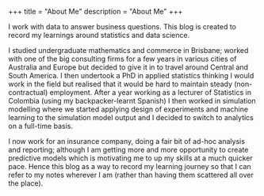 +++
title = "About Me"
description = "About Me"
+++



I work with data to answer business questions.  This blog is created to record my learnings around statistics and data science.

I studied undergraduate mathematics and commerce in Brisbane; worked with one of the big consulting firms for a few years in various cities of Australia and Europe but decided to give it in to travel around Central and South America.  I then undertook a PhD in applied statistics thinking I would work in the field but realised that it would be hard to maintain steady (non-contractual) employment. After a year working as a lecturer of Statistics in Colombia (using my backpacker-learnt Spanish) I then worked in simulation modelling where we started applying design of experiments and machine learning to the simulation model output and I decided to switch to analytics on a full-time basis.  

I now work for an insurance company, doing a fair bit of ad-hoc analysis and reporting; although I am getting more and more opportunity to create predictive models which is  motivating me to up my skills at a much quicker pace.  Hence this blog as a way to record my learning journey so that I can refer to my notes wherever I am (rather than having them scattered all over the place).